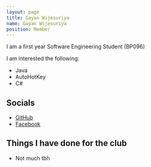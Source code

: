 ```yaml
---
layout: page
title: Gayan Wijesuriya
name: Gayan Wijesuriya
position: Member
---
```


I am a first year Software Engineering Student (BP096)

I am interested the following:

- Java
- AutoHotKey
- C#

## Socials
 - [GitHub](https://github.com/Gayoon1234)
 - [Facebook](https://www.facebook.com/gayan.wijesuriya.731/)


## Things I have done for the club
 - Not much tbh

